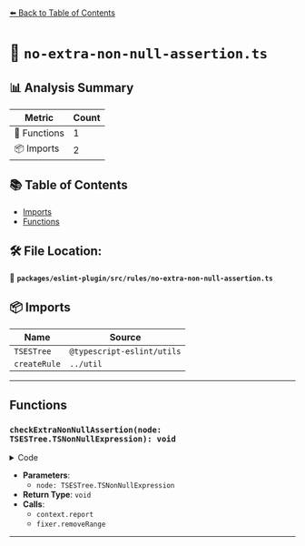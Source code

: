 [⬅️ Back to Table of Contents](../../../../index.md)

# 📄 `no-extra-non-null-assertion.ts`

## 📊 Analysis Summary

| Metric | Count |
|--------|-------|
| 🔧 Functions | 1 |
| 📦 Imports | 2 |

## 📚 Table of Contents

- [Imports](#imports)
- [Functions](#functions)

## 🛠️ File Location:
📂 **`packages/eslint-plugin/src/rules/no-extra-non-null-assertion.ts`**

## 📦 Imports

| Name | Source |
|------|--------|
| `TSESTree` | `@typescript-eslint/utils` |
| `createRule` | `../util` |


---

## Functions

### `checkExtraNonNullAssertion(node: TSESTree.TSNonNullExpression): void`

<details><summary>Code</summary>

```ts
function checkExtraNonNullAssertion(
      node: TSESTree.TSNonNullExpression,
    ): void {
      context.report({
        node,
        messageId: 'noExtraNonNullAssertion',
        fix(fixer) {
          return fixer.removeRange([node.range[1] - 1, node.range[1]]);
        },
      });
    }
```
</details>

- **Parameters**:
  - `node: TSESTree.TSNonNullExpression`
- **Return Type**: `void`
- **Calls**:
  - `context.report`
  - `fixer.removeRange`

---